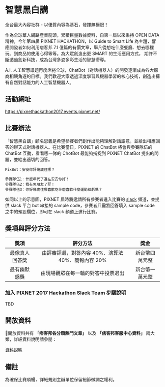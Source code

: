 # 智慧黑白講

全台最大內容社群 - 以優質內容為基石，發揮無極限！

作為全球華人網路產業龍頭，累積巨量數據資料，自第一屆以來秉持 OPEN DATA 精神，今年第四屆 PIXNET HACKATHON，以 Guide to Smart Life 為主題，響應開發者如何利用痞客邦 7.1 億篇的有價文章，舉凡從想吃什麼餐廳、想去哪裡玩、到商品的使用心得等等。為大眾創造出更 SMART 的生活應用方式， 期許不斷透過創新科技，成為台灣多姿多彩生活的智慧嚮導。

A.I. 人工智慧議題再度席捲全球，ChatBot（對話機器人）的開發逐漸成為各大廠商相競角逐的目標。我們歡迎大家透過深度學習與機器學習的核心技術，創造出擁有自然對話能力的人工智慧機器人。

## 活動網址

https://pixnethackathon2017.events.pixnet.net/


## 比賽辦法

「智慧黑白講」顧名思義是希望參賽者們創作出能夠理解對話語意，並給出相應回答的聊天式對話機器人。在比賽當日，PIXNET 的 ChatBot 將會與參賽隊伍的 ChatBot 互動，看看哪一隊的 ChotBot 最能夠捕捉到 PIXNET ChatBot 提出的問題，並給出適切的回答。

```
PixBot：安安你好幾歲住哪？

參賽隊伍1：什麼年代了還在安安你好！
參賽隊伍2：我有男朋友了耶！
參賽隊伍3：你好幾歲住哪喜歡吃什麼喜歡什麼運動給虧嗎？
```

如同以上的示意圖，PIXNET 屆時將邀請所有參賽者進入比賽的 [slack](https://slack.com/) 頻道，並提供 slack 平台 bot 串接的 sample code，參賽者只需將回答填入 sample code 之中的預設欄位，即可在 slack 頻道上進行比賽。

## 獎項與評分方法

|      獎項      |                      評分方法                      |      獎金      |
|:--------------:|:--------------------------------------------------:|:--------------:|
| 最像真人回答獎 | 由評審評選，對答內容 40%、演算法 40%、簡報內容 20% | 新台幣四萬元整 |
|  最有幽默感獎  |         由現場觀眾在每一輪的對答中投票選出         | 新台幣一萬元整 |



### 加入 PIXNET 2017 Hackathon Slack Team 步驟說明

TBD


## 開放資料

開放資料共有 **「痞客邦各分類熱門文章」** 以及 **「痞客邦客服中心資料」** 兩大類，詳細資料說明請參閱：

 [資料說明](https://github.com/pixnet/2017-pixnet-hackathon-TaskOrientedBot/blob/master/opendata.md)


## 備註

為確保比賽順暢，詳細規則主辦單位保留細節微調之權利。










